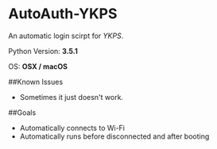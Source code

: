 # AutoAuth-YKPS
An automatic login scirpt for *YKPS*.

Python Version: **3.5.1**

OS: **OSX / macOS**

##Known Issues
* Sometimes it just doesn't work.

##Goals
* Automatically connects to Wi-Fi
* Automatically runs before disconnected and after booting
